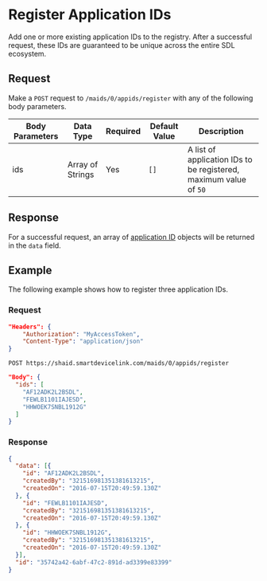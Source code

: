 # Register Application IDs
Add one or more existing application IDs to the registry.  After a successful request, these IDs are guaranteed to be unique across the entire SDL ecosystem.

## Request
Make a ```POST``` request to ```/maids/0/appids/register``` with any of the following body parameters.

| Body Parameters | Data Type | Required | Default Value | Description |
|-----------|------|----------|---------|-------------|
| ids | Array of Strings | Yes | ```[]``` | A list of application IDs to be registered, maximum value of ```50``` |

## Response
For a successful request, an array of [application ID](../application-ids) objects will be returned in the ```data``` field.

## Example
The following example shows how to register three application IDs.

### Request
```json
"Headers": {
    "Authorization": "MyAccessToken",
    "Content-Type": "application/json"
}
```

```
POST https://shaid.smartdevicelink.com/maids/0/appids/register
```

```json
"Body": {
  "ids": [
    "AF12ADK2L2BSDL",
    "FEWLB1101IAJESD",
    "HHWOEK7SNBL1912G"
  ]
}
```

### Response
```json
{
  "data": [{
    "id": "AF12ADK2L2BSDL",
    "createdBy": "321516981351381613215",
    "createdOn": "2016-07-15T20:49:59.130Z"
  }, {
    "id": "FEWLB1101IAJESD",
    "createdBy": "321516981351381613215",
    "createdOn": "2016-07-15T20:49:59.130Z"
  }, {
    "id": "HHWOEK7SNBL1912G",
    "createdBy": "321516981351381613215",
    "createdOn": "2016-07-15T20:49:59.130Z"
  }],
  "id": "35742a42-6abf-47c2-891d-ad3399e83399"
}
```
